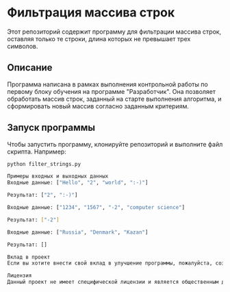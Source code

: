 # Фильтрация массива строк

Этот репозиторий содержит программу для фильтрации массива строк, оставляя только те строки, длина которых не превышает трех символов.

## Описание

Программа написана в рамках выполнения контрольной работы по первому блоку обучения на программе "Разработчик". Она позволяет обработать массив строк, заданный на старте выполнения алгоритма, и сформировать новый массив согласно заданным критериям.

## Запуск программы

Чтобы запустить программу, клонируйте репозиторий и выполните файл скрипта. Например:

```bash
python filter_strings.py

Примеры входных и выходных данных
Входные данные: ["Hello", "2", "world", ":-)"]

Результат: ["2", ":-)"]

Входные данные: ["1234", "1567", "-2", "computer science"]

Результат: ["-2"]

Входные данные: ["Russia", "Denmark", "Kazan"]

Результат: []

Вклад в проект
Если вы хотите внести свой вклад в улучшение программы, пожалуйста, создавайте pull request или обсуждение.

Лицензия
Данный проект не имеет специфической лицензии и является общественным достоянием.